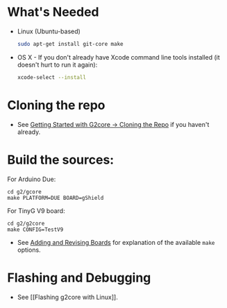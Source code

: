 # What's Needed

* Linux (Ubuntu-based)
  ```bash
  sudo apt-get install git-core make
  ```

* OS X - If you don't already have Xcode command line tools installed (it doesn't hurt to run it again):
  ```bash
  xcode-select --install
  ```

# Cloning the repo

  * See [Getting Started with G2core → Cloning the Repo](https://github.com/synthetos/g2/wiki/Getting-Started-with-g2core-Development#cloning-the-repo) if you haven't already.

# Build the sources:

For Arduino Due:
```
cd g2/gcore
make PLATFORM=DUE BOARD=gShield
```

For TinyG V9 board:
```
cd g2/g2core
make CONFIG=TestV9
```

* See [Adding and Revising Boards](Adding-and-Revising-Boards) for explanation of the available `make` options.

# Flashing and Debugging

- See [[Flashing g2core with Linux]].
